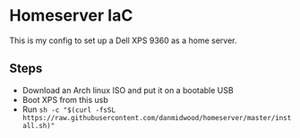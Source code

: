 # Homeserver IaC

This is my config to set up a Dell XPS 9360 as a home server.

## Steps

* Download an Arch linux ISO and put it on a bootable USB
* Boot XPS from this usb
* Run `sh -c "$(curl -fsSL https://raw.githubusercontent.com/danmidwood/homeserver/master/install.sh)"`
